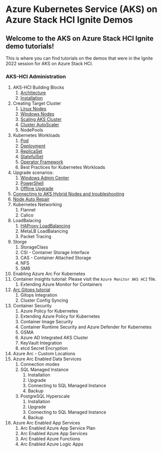 # Azure Kubernetes Service (AKS) on Azure Stack HCI Ignite Demos

## Welcome to the AKS on Azure Stack HCI Ignite demo tutorials!

This is where you can find tutorials on the demos that were in the Ignite 2022 session for AKS on Azure Stack HCI.

### AKS-HCI Administration
1. AKS-HCI Building Blocks
   1. [Architecture](https://learn.microsoft.com/en-us/azure/aks/hybrid/kubernetes-concepts)
   2. [Installation](https://learn.microsoft.com/en-us/azure/aks/hybrid/aks-hci-evaluation-guide-2b)
2. Creating Target Cluster
   1. [Linux Nodes](https://learn.microsoft.com/en-us/azure/aks/hybrid/use-node-pools) 
   2. [Windows Nodes](https://learn.microsoft.com/en-us/azure/aks/hybrid/use-node-pools#add-a-node-pool)
   3. [Scaling AKS Cluster](https://learn.microsoft.com/en-us/azure/aks/hybrid/scale-cluster)
   4. [Cluster AutoScaler](https://learn.microsoft.com/en-us/azure/aks/hybrid/work-with-horizontal-autoscaler)
   5. NodePools
3. Kubernetes Workloads
   1. [Pod](https://github.com/Pamir/kubernetes-essentials/tree/master/01-pods)
   2. [Deployment](https://github.com/Pamir/kubernetes-essentials/tree/master/02-deployments)
   3. [ReplicaSet](https://kubernetes.io/docs/concepts/workloads/controllers/replicaset/)
   4. [StatefulSet](https://kubernetes.io/docs/tutorials/stateful-application/basic-stateful-set/)
   5. [Operator Framework](https://operatorframework.io/)
   6. Best Practices for Kubernetes Workloads 
5. Upgrade scenarios:
   1. [Windows Admin Center](https://docs.microsoft.com/en-us/azure-stack/aks-hci/update-akshci-host-windows-admin-center)
   2. [PowerShell](https://docs.microsoft.com/en-us/azure-stack/aks-hci/update-akshci-host-powershell)
   3. [Offline Upgrade](https://learn.microsoft.com/en-us/azure/aks/hybrid/offline-download)
6. [Connecting to AKS Hybrid Nodes and troubleshooting](https://learn.microsoft.com/en-us/azure/aks/hybrid/troubleshoot-overview)
7. [Node Auto Repair](https://learn.microsoft.com/en-us/azure/aks/hybrid/node-repair)
8. Kubernetes Networking
   1. Flannel
   2. Calico
9. LoadBalacing
   1. [HAProxy LoadBalancing](https://learn.microsoft.com/en-us/azure/aks/hybrid/configure-load-balancer)
   2. MetaLB LoadBalancing
   3. Packet Tracing
10. Storge
    1. StorageClass
    2. CSI - Container Storage Interface
    3. CAS - Container Attached Storage
    4. NFS
    5. SMB
11. Enabling Azure Arc For Kubernetes
12. Container insights tutorial: Please visit the `Azure Monitor AKS HCI` file.
    1. Extending Azure Monitor for Containers
13. [Arc Gitops tutorial](https://azurearcjumpstart.io/azure_arc_jumpstart/azure_arc_k8s/day2/aks_stack_hci/aks_hci_gitops_basic/)
    1. Gitops Integration
    2. Cluster Config Syncing 
14. Container Security
    1. Azure Policy for Kubernetes
    2. Extending Azure Policy for Kubernetes
    3. Container Image Security
    4. Container Runtime Security and Azure Defender for Kubernetes
    5. GSMA
    6. Azure AD Integrated AKS Cluster
    7. KeyVault Integration
    8. etcd Secret Encryption
 14. Azure Arc - Custom Locations
 15. Azure Arc Enabled Data Services
     1. Connection modes
     2. SQL Managed Instance
        1. Installation
        2. Upgrade
        3. Connecting to SQL Managed Instance
        4. Backup
     3. PostgreSQL Hyperscale
        1. Installation
        2. Upgrade
        3. Connecting to SQL Managed Instance
        4. Backup
   16. Azure Arc Enabled App Services
       1. Arc Enabled Azure App Service Plan
       2. Arc Enabled Azure App Services
       3. Arc Enabled Azure Functions
       4. Arc Enabled Azure Logic Apps
   
